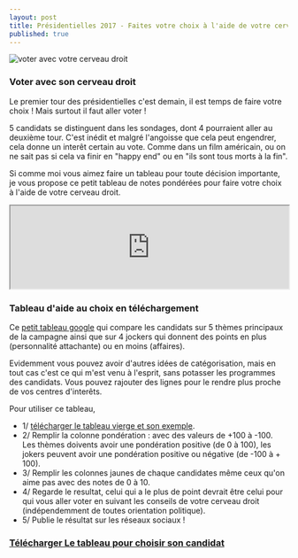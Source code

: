 ```yaml
---
layout: post
title: Présidentielles 2017 - Faites votre choix à l'aide de votre cerveau droit! / Tableau de décision à télécharger
published: true
---
```


<img src="../images/cerveau-droite-gauche1.jpg" title="voter avec votre cerveau droit">


### Voter avec son cerveau droit

Le premier tour des présidentielles c'est demain, il est temps de faire votre choix ! Mais surtout il faut aller voter !

5 candidats se distinguent dans les sondages, dont 4 pourraient aller au deuxième tour. C'est inédit et malgré l'angoisse que cela peut engendrer, cela donne un interêt certain au vote. Comme dans un film américain, ou on ne sait pas si cela va finir en "happy end" ou en "ils sont tous morts à la fin".

Si comme moi vous aimez faire un tableau pour toute décision importante, je vous propose ce petit tableau de notes pondérées pour faire votre choix à l'aide de votre cerveau droit.

<iframe src="https://docs.google.com/spreadsheets/d/1avymKG7vyfZQl8s51nZjbOAR0Z4nttZPxDtMkeXkqKo/pubhtml?gid=0&amp;single=true&amp;widget=true&amp;headers=false" width="100%"></iframe>

### Tableau d'aide au choix en téléchargement

Ce [petit tableau google](https://docs.google.com/spreadsheets/d/1avymKG7vyfZQl8s51nZjbOAR0Z4nttZPxDtMkeXkqKo/edit#gid=1896097280) qui compare les candidats sur 5 thèmes principaux de la campagne ainsi que sur 4 jockers qui donnent des points en plus (personnalité attachante) ou en moins (affaires).

Evidemment vous pouvez avoir d'autres idées de catégorisation, mais en tout cas c'est ce qui m'est venu à l'esprit, sans potasser les programmes des candidats. Vous pouvez rajouter des lignes pour le rendre plus proche de vos centres d'interêts.

Pour utiliser ce tableau,

* 1/ [télécharger le tableau vierge et son exemple](https://docs.google.com/spreadsheets/d/1avymKG7vyfZQl8s51nZjbOAR0Z4nttZPxDtMkeXkqKo/edit#gid=1896097280).
* 2/ Remplir la colonne pondération :
avec des valeurs de +100 à -100. Les thèmes doivents avoir une pondération positive (de 0 à 100), les jokers peuvent avoir une pondération positive ou négative (de -100 à + 100).
* 3/ Remplir les colonnes jaunes de chaque candidates même ceux qu'on aime pas avec des notes de 0 à 10.
* 4/ Regarde le resultat, celui qui a le plus de point devrait être celui pour qui vous aller voter en suivant les conseils de votre cerveau droit (indépendemment de toutes orientation politique).
* 5/ Publie le résultat sur les réseaux sociaux !



### [Télécharger Le tableau pour choisir son candidat](https://docs.google.com/spreadsheets/d/1avymKG7vyfZQl8s51nZjbOAR0Z4nttZPxDtMkeXkqKo/edit#gid=1896097280)

